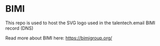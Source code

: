 # BIMI

This repo is used to host the SVG logo used in the talentech.email BIMI record (DNS)

Read more about BIMI here: https://bimigroup.org/
